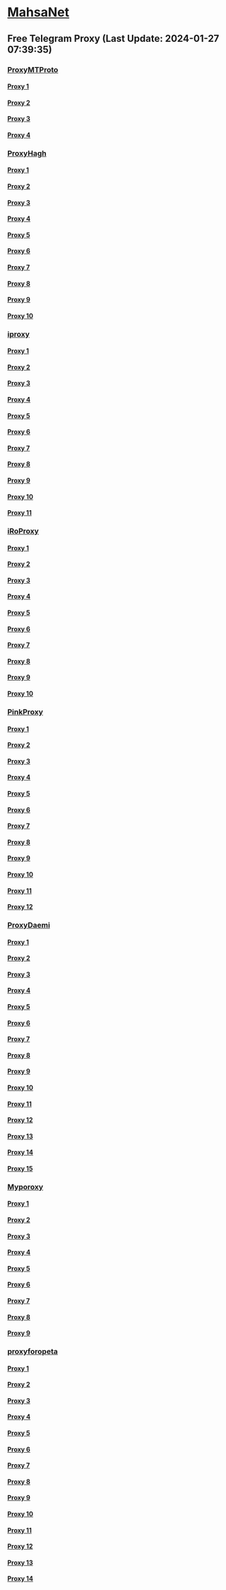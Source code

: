 
# [MahsaNet](https://t.me/mahsa_net)
## Free Telegram Proxy (Last Update: 2024-01-27 07:39:35)
### [ProxyMTProto](https://t.me/ProxyMTProto)
#### [Proxy 1](tg://proxy?server=94.130.235.42&port=4443&secret=FgMBAgABAAH8AwOG4kw63Q%3D%3D)
#### [Proxy 2](tg://proxy?server=168.119.127.75&port=443&secret=3fQ1mpsyX_HR5QhN8OD3U3s)
#### [Proxy 3](tg://proxy?server=49.13.201.86&port=7443&secret=AAAAAAAAAAAAAAAAAAAAABQ%3D)
#### [Proxy 4](tg://proxy?server=49.13.201.59&port=7443&secret=AAAAAAAAAAAAAAAAAAAAABQ%3D)
### [ProxyHagh](https://t.me/ProxyHagh)
#### [Proxy 1](tg://proxy?server=95.217.142.238&port=7443&secret=FgMBAgABAAH8AwOG4kw63Q%3D%3D)
#### [Proxy 2](tg://proxy?server=95.217.142.237&port=8443&secret=ee1603010200010001fc030386e24c3add676f64616464792e636f6d)
#### [Proxy 3](tg://proxy?server=95.217.142.238&port=7443&secret=FgMBAgABAAH8AwOG4kw63Q%3D%3D)
#### [Proxy 4](tg://proxy?server=95.217.142.237&port=8443&secret=ee1603010200010001fc030386e24c3add676f64616464792e636f6d)
#### [Proxy 5](tg://proxy?server=95.217.142.238&port=7443&secret=FgMBAgABAAH8AwOG4kw63Q%3D%3D)
#### [Proxy 6](tg://proxy?server=95.217.142.237&port=8443&secret=ee1603010200010001fc030386e24c3add676f64616464792e636f6d)
#### [Proxy 7](tg://proxy?server=95.217.142.238&port=7443&secret=FgMBAgABAAH8AwOG4kw63Q%3D%3D)
#### [Proxy 8](tg://proxy?server=95.217.142.237&port=8443&secret=ee1603010200010001fc030386e24c3add676f64616464792e636f6d)
#### [Proxy 9](tg://proxy?server=95.217.142.238&port=7443&secret=FgMBAgABAAH8AwOG4kw63Q%3D%3D)
#### [Proxy 10](tg://proxy?server=95.217.142.237&port=8443&secret=ee1603010200010001fc030386e24c3add676f64616464792e636f6d)
### [iproxy](https://t.me/iproxy)
#### [Proxy 1](tg://proxy?server=148.251.29.121&port=8085&secret=FgMBAgABAAH8AwOG4kw63Q==)
#### [Proxy 2](tg://proxy?server=185.222.28.180&port=8085&secret=FgMBAgABAAH8AwOG4kw63Q==)
#### [Proxy 3](tg://proxy?server=148.251.243.18&port=8085&secret=FgMBAgABAAH8AwOG4kw63Q==)
#### [Proxy 4](tg://proxy?server=148.251.224.180&port=8085&secret=FgMBAgABAAH8AwOG4kw63Q==)
#### [Proxy 5](tg://proxy?server=185.222.28.214&port=8085&secret=FgMBAgABAAH8AwOG4kw63Q==)
#### [Proxy 6](tg://proxy?server=148.251.243.18&port=8085&secret=FgMBAgABAAH8AwOG4kw63Q==)
#### [Proxy 7](tg://proxy?server=148.251.29.124&port=8085&secret=FgMBAgABAAH8AwOG4kw63Q==)
#### [Proxy 8](tg://proxy?server=188.213.0.110&port=8085&secret=FgMBAgABAAH8AwOG4kw63Q==)
#### [Proxy 9](tg://proxy?server=148.251.243.22&port=8085&secret=FgMBAgABAAH8AwOG4kw63Q==)
#### [Proxy 10](tg://proxy?server=148.251.224.178&port=8085&secret=FgMBAgABAAH8AwOG4kw63Q==)
#### [Proxy 11](tg://proxy?server=195.201.236.101&port=6970&secret=FgMBAgABAAH8AwOG4kw63Q%3D%3D)
### [iRoProxy](https://t.me/iRoProxy)
#### [Proxy 1](tg://proxy?server=144.76.83.123&port=250&secret=FgMBAgABAAH8AwOG4kw63Q%3D%3D)
#### [Proxy 2](tg://proxy?server=148.251.3.118&port=250&secret=FgMBAgABAAH8AwOG4kw63Q%3D%3D)
#### [Proxy 3](tg://proxy?server=136.243.132.238&port=250&secret=FgMBAgABAAH8AwOG4kw63Q%3D%3D)
#### [Proxy 4](tg://proxy?server=195.201.196.18&port=250&secret=FgMBAgABAAH8AwOG4kw63Q%3D%3D)
#### [Proxy 5](tg://proxy?server=159.69.62.50&port=250&secret=FgMBAgABAAH8AwOG4kw63Q%3D%3D)
#### [Proxy 6](tg://proxy?server=144.76.237.3&port=6&secret=FgMBAgABAAH8AwOG4kw63Q==)
#### [Proxy 7](tg://proxy?server=94.130.204.27&port=6&secret=FgMBAgABAAH8AwOG4kw63Q==)
#### [Proxy 8](tg://proxy?server=212.32.225.75&port=443&secret=FgMBAgABAAH8AwOG4kw63Q%3D%3D)
#### [Proxy 9](tg://proxy?server=178.162.159.88&port=443&secret=FgMBAgABAAH8AwOG4kw63Q%3D%3D)
#### [Proxy 10](tg://proxy?server=178.63.67.53&port=443&secret=FgMBAgABAAH8AwOG4kw63Q%3D%3D)
### [PinkProxy](https://t.me/PinkProxy)
#### [Proxy 1](tg://proxy?server=49.13.116.194&port=4045&secret=FgMBAgABAAH8AwOG4kw63Q==)
#### [Proxy 2](tg://proxy?server=159.69.55.182&port=4045&secret=FgMBAgABAAH8AwOG4kw63Q==)
#### [Proxy 3](tg://proxy?server=88.99.124.131&port=4045&secret=FgMBAgABAAH8AwOG4kw63Q==)
#### [Proxy 4](tg://proxy?server=159.69.51.238&port=4045&secret=FgMBAgABAAH8AwOG4kw63Q==)
#### [Proxy 5](tg://proxy?server=188.34.179.30&port=4045&secret=FgMBAgABAAH8AwOG4kw63Q==)
#### [Proxy 6](tg://proxy?server=78.47.153.217&port=4045&secret=FgMBAgABAAH8AwOG4kw63Q==)
#### [Proxy 7](tg://proxy?server=188.34.167.219&port=4045&secret=FgMBAgABAAH8AwOG4kw63Q==)
#### [Proxy 8](tg://proxy?server=49.13.94.11&port=4045&secret=FgMBAgABAAH8AwOG4kw63Q==)
#### [Proxy 9](tg://proxy?server=128.140.60.175&port=4045&secret=FgMBAgABAAH8AwOG4kw63Q==)
#### [Proxy 10](tg://proxy?server=188.34.167.219&port=4045&secret=FgMBAgABAAH8AwOG4kw63Q==)
#### [Proxy 11](tg://proxy?server=162.55.163.60&port=4045&secret=FgMBAgABAAH8AwOG4kw63Q==)
#### [Proxy 12](tg://proxy?server=138.201.117.251&port=4045&secret=FgMBAgABAAH8AwOG4kw63Q==)
### [ProxyDaemi](https://t.me/ProxyDaemi)
#### [Proxy 1](tg://proxy?server=49.13.152.135&port=8085&secret=FgMBAgABAAH8AwOG4kw63Q%3D%3D)
#### [Proxy 2](tg://proxy?server=49.13.93.85&port=7443&secret=FgMBAgABAAH8AwOG4kw63Q%3D%3D)
#### [Proxy 3](tg://proxy?server=167.235.141.201&port=3443&secret=FgMBAgABAAH8AwOG4kw63Q%3D%3D)
#### [Proxy 4](tg://proxy?server=167.235.141.201&port=3443&secret=FgMBAgABAAH8AwOG4kw63Q%3D%3D)
#### [Proxy 5](tg://proxy?server=91.107.197.93&port=2024&secret=FgMBAgABAAH8AwOG4kw63Q==)
#### [Proxy 6](tg://proxy?server=cloudflare.com.nokia.com.co.uk.do_yo.want_to.clash_with.this.www.microsoft.com.there_is_no.place_like.localhost.www.bing.com.count_with_me.cyou.net.now_sudo.rm.again_to_fight.everyone.i_am.the_internet.tit-mitr.college&port=8770&secret=FgMBAgABAAH8AwOG4kw63Q==)
#### [Proxy 7](tg://proxy?server=49.13.201.85&port=7443&secret=AAAAAAAAAAAAAAAAAAAAABQ=)
#### [Proxy 8](tg://proxy?server=109.234.39.58&port=8&secret=FgMBAgABAAH8AwOG4kw63QrZXRhYWJvbmxpbmUuY29ta2V0YWJvbmxpbmUuY29tYmF6YXIuaXJzbmFwLmlyAAAAAAAAAAAAAAAAAAAAAAAAAAAAAAAA)
#### [Proxy 9](tg://proxy?server=167.235.246.49&port=4045&secret=FgMBAgABAAH8AwOG4kw63Q==)
#### [Proxy 10](tg://proxy?server=91.107.197.93&port=2024&secret=FgMBAgABAAH8AwOG4kw63Q==)
#### [Proxy 11](tg://proxy?server=49.13.130.3&port=2024&secret=FgMBAgABAAH8AwOG4kw63Q%3D%3D)
#### [Proxy 12](tg://proxy?server=49.13.54.145&port=4550&secret=1690010222018701fc030386e36c4bdd&operation=hamrah)
#### [Proxy 13](tg://proxy?server=49.13.128.91&port=7443&secret=FgMBAgABAAH8AwOG4kw63Q%3D%3D)
#### [Proxy 14](tg://proxy?server=128.140.101.64&port=8085&secret=FgMBAgABAAH8AwOG4kw63Q%3D%3D)
#### [Proxy 15](tg://proxy?server=178.63.132.45&port=9443&secret=FgMBAgABAAH8AwOG4kw63Q==)
### [Myporoxy](https://t.me/Myporoxy)
#### [Proxy 1](tg://proxy?server=49.13.126.45&port=4550&secret=FpABAiIBhwH8AwOG42xL3Q==)
#### [Proxy 2](tg://proxy?server=128.140.87.147&port=4550&secret=FpABAiIBhwH8AwOG42xL3Q==)
#### [Proxy 3](tg://proxy?server=49.13.5.222&port=8770&secret=FgMBAgABAAH8AwOG4kw63Q==)
#### [Proxy 4](tg://proxy?server=128.140.87.147&port=4550&secret=FpABAiIBhwH8AwOG42xL3Q==)
#### [Proxy 5](tg://proxy?server=49.13.50.169&port=4550&secret=FpABAiIBhwH8AwOG42xL3Q==)
#### [Proxy 6](tg://proxy?server=128.140.93.201&port=8770&secret=FgMBAgABAAH8AwOG4kw63Q==)
#### [Proxy 7](tg://proxy?server=195.201.116.90&port=8770&secret=FgMBAgABAAH8AwOG4kw63Q==)
#### [Proxy 8](tg://proxy?server=168.119.174.150&port=8770&secret=FgMBAgABAAH8AwOG4kw63Q==)
#### [Proxy 9](tg://proxy?server=167.235.129.94&port=8770&secret=FgMBAgABAAH8AwOG4kw63Q==)
### [proxyforopeta](https://t.me/proxyforopeta)
#### [Proxy 1](tg://proxy?server=178.63.118.240&port=8085&secret=FgMBAgABAAH8AwOG4kw63Q%3D%3D)
#### [Proxy 2](tg://proxy?server=46.4.52.140&port=6&secret=FgMBAgABAAH8AwOG4kw63Q==)
#### [Proxy 3](tg://proxy?server=157.90.154.166&port=2024&secret=FgMBAgABAAH8AwOG4kw63Q==)
#### [Proxy 4](tg://proxy?server=49.13.201.54&port=7443&secret=AAAAAAAAAAAAAAAAAAAAABQ=)
#### [Proxy 5](tg://proxy?server=148.251.29.124&port=8085&secret=FgMBAgABAAH8AwOG4kw63Q==)
#### [Proxy 6](tg://proxy?server=176.9.67.48&port=1402&secret=FgMBAgABAAH8AwOG4kw63Q%3D%3D)
#### [Proxy 7](tg://proxy?server=37.27.2.128&port=2024&secret=FgMBAgABAAH8AwOG4kw63Q%3D%3D)
#### [Proxy 8](tg://proxy?server=49.13.125.130&port=3443&secret=FgMBAgABAAH8AwOG4kw63Q%3D%3D)
#### [Proxy 9](tg://proxy?server=95.216.249.139&port=8443&secret=FgMBAgABAAH8AwOG4kw63Q%3D%3D)
#### [Proxy 10](tg://proxy?server=5.9.231.190&port=8085&secret=FgMBAgABAAH8AwOG4kw63Q==)
#### [Proxy 11](tg://proxy?server=46.4.52.140&port=6&secret=FgMBAgABAAH8AwOG4kw63Q==)
#### [Proxy 12](tg://proxy?server=49.13.169.80&port=7443&secret=AAAAAAAAAAAAAAAAAAAAABQ%3D)
#### [Proxy 13](tg://proxy?server=178.63.89.175&port=6&secret=FgMBAgABAAH8AwOG4kw63Q%3D%3D)
#### [Proxy 14](tg://proxy?server=178.63.118.240&port=8085&secret=FgMBAgABAAH8AwOG4kw63Q%3D%3D)

    